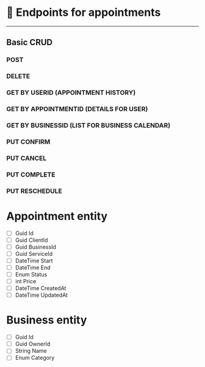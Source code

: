#  📌 Endpoints for appointments 

---

## Basic CRUD

### POST
### DELETE
### GET BY USERID (APPOINTMENT HISTORY)
### GET BY APPOINTMENTID (DETAILS FOR USER)
### GET BY BUSINESSID (LIST FOR BUSINESS CALENDAR)

### PUT CONFIRM
### PUT CANCEL
### PUT COMPLETE
### PUT RESCHEDULE

# Appointment entity
 - [ ] Guid Id
 - [ ] Guid ClientId
 - [ ] Guid BusinessId
 - [ ] Guid ServiceId
 - [ ] DateTime Start
 - [ ] DateTime End 
 - [ ] Enum Status
 - [ ] int Price
 - [ ] DateTime CreatedAt
 - [ ] DateTime UpdatedAt

 # Business entity
 - [ ] Guid Id
 - [ ] Guid OwnerId
 - [ ] String Name
 - [ ] Enum Category